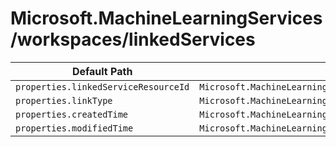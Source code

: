 # Microsoft.MachineLearningServices/workspaces/linkedServices

| Default Path | Alias |
|---|---|
| `properties.linkedServiceResourceId` | `Microsoft.MachineLearningServices/workspaces/linkedServices/linkedServiceResourceId` |
| `properties.linkType` | `Microsoft.MachineLearningServices/workspaces/linkedServices/linkType` |
| `properties.createdTime` | `Microsoft.MachineLearningServices/workspaces/linkedServices/createdTime` |
| `properties.modifiedTime` | `Microsoft.MachineLearningServices/workspaces/linkedServices/modifiedTime` |

